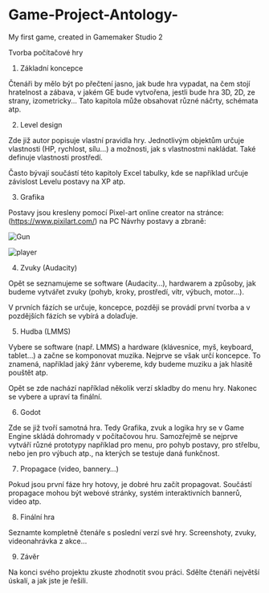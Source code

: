 # Game-Project-Antology-
My first game, created in Gamemaker Studio 2

Tvorba počítačové hry

1. Základní koncepce

Čtenáři by mělo být po přečtení jasno, jak bude hra vypadat, na čem stojí hratelnost a zábava, v jakém GE bude vytvořena, jestli bude hra 3D, 2D, ze strany, izometricky... Tato kapitola může obsahovat různé náčrty, schémata atp.

2. Level design

Zde již autor popisuje vlastní pravidla hry. Jednotlivým objektům určuje vlastnosti (HP, rychlost, sílu…) a možnosti, jak s vlastnostmi nakládat. Také definuje vlastnosti prostředí.

Často bývají součástí této kapitoly Excel tabulky, kde se například určuje závislost Levelu postavy na XP atp.

3. Grafika

Postavy jsou kresleny pomocí Pixel-art online creator na stránce: (https://www.pixilart.com/) na PC
Návrhy postavy a zbraně:


![Gun](https://user-images.githubusercontent.com/90202111/209694277-258919a8-2845-4b10-9ff1-2d5110c67b9f.png)

![player](https://user-images.githubusercontent.com/90202111/209694314-30051136-e92f-424a-b21d-b4cb6ac32410.png)


4. Zvuky (Audacity)

Opět se seznamujeme se software (Audacity…), hardwarem a způsoby, jak budeme vytvářet zvuky (pohyb, kroky, prostředí, vítr, výbuch, motor…).

V prvních fázích se určuje, koncepce, později se provádí první tvorba a v pozdějších fázích se vybírá a dolaďuje.

5. Hudba (LMMS)

Vybere se software (např. LMMS) a hardware (klávesnice, myš, keyboard, tablet…) a začne se komponovat muzika. Nejprve se však určí koncepce. To znamená, například jaký žánr vybereme, kdy budeme muziku a jak hlasitě pouštět atp.

Opět se zde nachází například několik verzí skladby do menu hry. Nakonec se vybere a upraví ta finální.

6. Godot

Zde se již tvoří samotná hra. Tedy Grafika, zvuk a logika hry se v Game Engine skládá dohromady v počítačovou hru. Samozřejmě se nejprve vytváří různé prototypy například pro menu, pro pohyb postavy, pro střelbu, nebo jen pro výbuch atp., na kterých se testuje daná funkčnost.

7. Propagace (video, bannery…)

Pokud jsou první fáze hry hotovy, je dobré hru začít propagovat. Součástí propagace mohou být webové stránky, systém interaktivních bannerů, video atp.

8. Finální hra

Seznamte kompletně čtenáře s poslední verzí své hry. Screenshoty, zvuky, videonahrávka z akce…

9. Závěr

Na konci svého projektu zkuste zhodnotit svou práci. Sdělte čtenáři největší úskalí, a jak jste je řešili.
